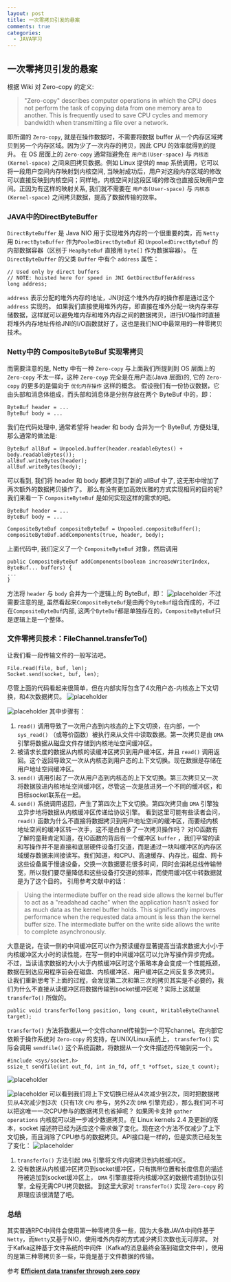 ```yaml
---
layout: post
title: 一次零拷贝引发的悬案
comments: true
categories:
  - JAVA学习
---
```


## 一次零拷贝引发的悬案
根据 Wiki 对 Zero-copy 的定义:
> "Zero-copy" describes computer operations in which the CPU does not perform the task of copying data from one memory area to another. This is frequently used to save CPU cycles and memory bandwidth when transmitting a file over a network.

即所谓的 `Zero-copy`, 就是在操作数据时，不需要将数据 buffer 从一个内存区域拷贝到另一个内存区域。因为少了一次内存的拷贝，因此 CPU 的效率就得到的提升。
在 OS 层面上的 `Zero-copy` 通常指避免在 `用户态(User-space)` 与 `内核态(Kernel-space)` 之间来回拷贝数据。例如 Linux 提供的 `mmap` 系统调用，它可以将一段用户空间内存映射到内核空间, 当映射成功后，用户对这段内存区域的修改可以直接反映到内核空间；同样地，内核空间对这段区域的修改也直接反映用户空间。正因为有这样的映射关系, 我们就不需要在 `用户态(User-space)` 与 `内核态(Kernel-space)` 之间拷贝数据，提高了数据传输的效率。

### JAVA中的DirectByteBuffer
`DirectByteBuffer` 是 Java NIO 用于实现堆外内存的一个很重要的类，而 `Netty` 用 `DirectByteBuffer` 作为`PooledDirectByteBuf` 和 `UnpooledDirectByteBuf` 的内部数据容器（区别于 `HeapByteBuf` 直接用 `byte[]` 作为数据容器）。
在 `DirectByteBuffer` 的父类 `Buffer` 中有个 `address` 属性：
```
// Used only by direct buffers
// NOTE: hoisted here for speed in JNI GetDirectBufferAddress
long address;
```
`address` 表示分配的堆外内存的地址，JNI对这个堆外内存的操作都是通过这个 `address` 实现的。
如果我们直接使用堆外内存，即直接在堆外分配一块内存来存储数据，这样就可以避免堆内存和堆外内存之间的数据拷贝，进行I/O操作时直接将堆外内存地址传给JNI的I/O函数就好了，这也是我们NIO中最常用的一种零拷贝技术。

### Netty中的 CompositeByteBuf 实现零拷贝
而需要注意的是, Netty 中有一种 `Zero-copy` 与上面我们所提到到 OS 层面上的 `Zero-copy` 不太一样，这种 `Zero-coyp` 完全是在用户态(Java 层面)的, 它的 `Zero-copy` 的更多的是偏向于 `优化内存操作` 这样的概念。
假设我们有一份协议数据，它由头部和消息体组成，而头部和消息体是分别存放在两个 ByteBuf 中的，即：
```
ByteBuf header = ...
ByteBuf body = ...
```
我们在代码处理中, 通常希望将 header 和 body 合并为一个 ByteBuf, 方便处理, 那么通常的做法是:
```
ByteBuf allBuf = Unpooled.buffer(header.readableBytes() + body.readableBytes());
allBuf.writeBytes(header);
allBuf.writeBytes(body);
```
可以看到, 我们将 header 和 body 都拷贝到了新的 allBuf 中了, 这无形中增加了两次额外的数据拷贝操作了。
那么有没有更加高效优雅的方式实现相同的目的呢? 我们来看一下 `CompositeByteBuf` 是如何实现这样的需求的吧。
```
ByteBuf header = ...
ByteBuf body = ...

CompositeByteBuf compositeByteBuf = Unpooled.compositeBuffer();
compositeByteBuf.addComponents(true, header, body);
```
上面代码中, 我们定义了一个 `CompositeByteBuf` 对象，然后调用
```
public CompositeByteBuf addComponents(boolean increaseWriterIndex, ByteBuf... buffers) {
...
}
```
方法将 `header` 与 `body` 合并为一个逻辑上的 ByteBuf，即：
![placeholder](https://raw.githubusercontent.com/CodingRookieH/blog-image/master/2018-10-27-zero-copy/1.png)
不过需要注意的是, 虽然看起来`CompositeByteBuf`是由两个`ByteBuf`组合而成的，不过在`CompositeByteBuf`内部, 这两个`ByteBuf`都是单独存在的，`CompositeByteBuf`只是逻辑上是一个整体。

### 文件零拷贝技术：FileChannel.transferTo()
让我们看一段传输文件的一般写法吧。
```
File.read(file, buf, len);
Socket.send(socket, buf, len);
```
尽管上面的代码看起来很简单，但在内部实际包含了4次用户态-内核态上下文切换，和4次数据拷贝。
![placeholder](https://raw.githubusercontent.com/CodingRookieH/blog-image/master/2018-10-27-zero-copy/3.gif)

![placeholder](https://raw.githubusercontent.com/CodingRookieH/blog-image/master/2018-10-27-zero-copy/2.gif)
其中步骤有：
1. `read()` 调用导致了一次用户态到内核态的上下文切换，在内部，一个 `sys_read()` （或等价函数）被执行来从文件中读取数据。第一次拷贝是由 `DMA` 引擎将数据从磁盘文件存储到内核地址空间缓冲区。
2. 被请求长度的数据从内核的读缓冲区拷贝到用户缓冲区，并且 `read()` 调用返回。这个返回导致又一次从内核态到用户态的上下文切换。现在数据是存储在用户地址空间缓冲区。
3. `send()` 调用引起了一次从用户态到内核态的上下文切换。第三次拷贝又一次将数据放进内核地址空间缓冲区，尽管这一次是放进另一个不同的缓冲区，和目标socket联系在一起。
4. `send()` 系统调用返回，产生了第四次上下文切换。第四次拷贝由 `DMA` 引擎独立异步地将数据从内核缓冲区传递给协议引擎。
看到这里可能有些读者会问，`read()` 函数为什么不直接将数据拷贝到用户地址空间的缓冲区，而要经内核地址空间的缓冲区转一次手，这不是白白多了一次拷贝操作吗？
对IO函数有了解的童鞋肯定知道，在IO函数的背后有一个缓冲区 `buffer` ，我们平常的读和写操作并不是直接和底层硬件设备打交道，而是通过一块叫缓冲区的内存区域缓存数据来间接读写。我们知道，和CPU、高速缓存、内存比，磁盘、网卡这些设备属于慢速设备，交换一次数据要花很多时间，同时会消耗总线传输带宽，所以我们要尽量降低和这些设备打交道的频率，而使用缓冲区中转数据就是为了这个目的。
引用参考文献中的话：
> Using the intermediate buffer on the read side allows the kernel buffer to act as a "readahead cache" when the application hasn't asked for as much data as the kernel buffer holds. This significantly improves performance when the requested data amount is less than the kernel buffer size. The intermediate buffer on the write side allows the write to complete asynchronously.

大意是说，在读一侧的中间缓冲区可以作为预读缓存显著提高当请求数据大小小于内核缓冲区大小时的读性能，在写一侧的中间缓冲区可以允许写操作异步完成。
不过，当读请求数据的大小大于内核缓冲区时这个策略本身会变成一个性能瓶颈，数据在到达应用程序前会在磁盘、内核缓冲区、用户缓冲区之间反复多次拷贝。
让我们重新思考下上面的过程，会发现第二次和第三次的拷贝其实是不必要的，我们为什么不直接从读缓冲区将数据传输到socket缓冲区呢？实际上这就是 `transferTo()` 所做的。
```
public void transferTo(long position, long count, WritableByteChannel target);
```
`transferTo()` 方法将数据从一个文件channel传输到一个可写channel。在内部它依赖于操作系统对 `Zero-copy` 的支持，在UNIX/Linux系统上， `transferTo()` 实际会调用 `sendfile()` 这个系统函数，将数据从一个文件描述符传输到另一个。
```
#include <sys/socket.h>
ssize_t sendfile(int out_fd, int in_fd, off_t *offset, size_t count);
```
![placeholder](https://raw.githubusercontent.com/CodingRookieH/blog-image/master/2018-10-27-zero-copy/4.gif)

![placeholder](https://raw.githubusercontent.com/CodingRookieH/blog-image/master/2018-10-27-zero-copy/5.gif)
可以看到我们将上下文切换已经从4次减少到2次，同时把数据拷贝从4次减少到3次（只有1次 `CPU` 参与，另外2次 `DMA` 引擎完成），那么我们可不可以把这唯一一次CPU参与的数据拷贝也省掉呢？
如果网卡支持 `gather operations` 内核就可以进一步减少数据拷贝。在 Linux kernels 2.4 及更新的版本，socket 描述符已经为适应这个需求做了变化。现在这个方法不仅减少了上下文切换，而且消除了CPU参与的数据拷贝。API接口是一样的，但是实质已经发生了变化：
![placeholder](https://raw.githubusercontent.com/CodingRookieH/blog-image/master/2018-10-27-zero-copy/6.gif)
1. `transferTo()` 方法引起 `DMA` 引擎将文件内容拷贝到内核缓冲区。
2. 没有数据从内核缓冲区拷贝到socket缓冲区，只有携带位置和长度信息的描述符被追加到socket缓冲区上， `DMA` 引擎直接将内核缓冲区的数据传递到协议引擎，全程无需CPU拷贝数据。
到这里大家对 `transferTo()` 实现 `Zero-copy` 的原理应该很清楚了吧。

### 总结
其实普通RPC中间件会使用第一种零拷贝多一些，因为大多数JAVA中间件基于`Netty`，而`Netty`又基于NIO，使用堆外内存的方式减少拷贝次数也无可厚非。
对于Kafka这种基于文件系统的中间件（Kafka的消息最终会落到磁盘文件中），使用的是第三种零拷贝多一些，毕竟是基于文件数据的传输。

参考 **[Efficient data transfer through zero copy](https://www.ibm.com/developerworks/library/j-zerocopy/)**